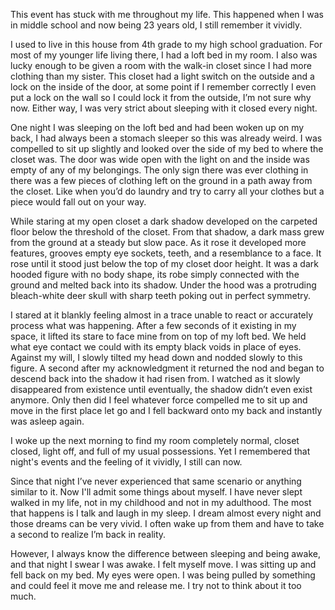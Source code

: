 This event has stuck with me throughout my life. This happened when I was in middle school and now being 23 years old, I still remember it vividly. 

I used to live in this house from 4th grade to my high school graduation. For most of my younger life living there, I had a loft bed in my room. I also was lucky enough to be given a room with the walk-in closet since I had more clothing than my sister. This closet had a light switch on the outside and a lock on the inside of the door, at some point if I remember correctly I even put a lock on the wall so I could lock it from the outside, I’m not sure why now. Either way, I was very strict about sleeping with it closed every night. 

One night I was sleeping on the loft bed and had been woken up on my back, I had always been a stomach sleeper so this was already weird. I was compelled to sit up slightly and looked over the side of my bed to where the closet was. The door was wide open with the light on and the inside was empty of any of my belongings. The only sign there was ever clothing in there was a few pieces of clothing left on the ground in a path away from the closet. Like when you’d do laundry and try to carry all your clothes but a piece would fall out on your way. 

While staring at my open closet a dark shadow developed on the carpeted floor below the threshold of the closet. From that shadow, a dark mass grew from the ground at a steady but slow pace. As it rose it developed more features, grooves empty eye sockets, teeth, and a resemblance to a face. It rose until it stood just below the top of my closet door height. It was a dark hooded figure with no body shape, its robe simply connected with the ground and melted back into its shadow. Under the hood was a protruding bleach-white deer skull with sharp teeth poking out in perfect symmetry.

 I stared at it blankly feeling almost in a trace unable to react or accurately process what was happening. After a few seconds of it existing in my space, it lifted its stare to face mine from on top of my loft bed. We held what eye contact we could with its empty black voids in place of eyes. Against my will, I slowly tilted my head down and nodded slowly to this figure. A second after my acknowledgment it returned the nod and began to descend back into the shadow it had risen from. I watched as it slowly disappeared from existence until eventually, the shadow didn’t even exist anymore. Only then did I feel whatever force compelled me to sit up and move in the first place let go and I fell backward onto my back and instantly was asleep again.

I woke up the next morning to find my room completely normal, closet closed, light off, and full of my usual possessions. Yet I remembered that night's events and the feeling of it vividly, I still can now. 

Since that night I’ve never experienced that same scenario or anything similar to it. Now I'll admit some things about myself. I have never slept walked in my life, not in my childhood and not in my adulthood. The most that happens is I talk and laugh in my sleep. I dream almost every night and those dreams can be very vivid. I often wake up from them and have to take a second to realize I’m back in reality. 

However, I always know the difference between sleeping and being awake, and that night I swear I was awake. I felt myself move. I was sitting up and fell back on my bed. My eyes were open. I was being pulled by something and could feel it move me and release me. I try not to think about it too much.
